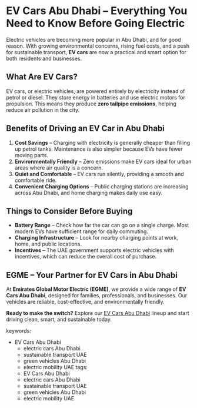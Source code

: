 # EV Cars Abu Dhabi – Everything You Need to Know Before Going Electric

Electric vehicles are becoming more popular in Abu Dhabi, and for good reason. With growing environmental concerns, rising fuel costs, and a push for sustainable transport, **EV cars** are now a practical and smart option for both residents and businesses.

## What Are EV Cars?

EV cars, or electric vehicles, are powered entirely by electricity instead of petrol or diesel. They store energy in batteries and use electric motors for propulsion. This means they produce **zero tailpipe emissions**, helping reduce air pollution in the city.

## Benefits of Driving an EV Car in Abu Dhabi

1. **Cost Savings** – Charging with electricity is generally cheaper than filling up petrol tanks. Maintenance is also simpler because EVs have fewer moving parts.  
2. **Environmentally Friendly** – Zero emissions make EV cars ideal for urban areas where air quality is a concern.  
3. **Quiet and Comfortable** – EV cars run silently, providing a smooth and comfortable ride.  
4. **Convenient Charging Options** – Public charging stations are increasing across Abu Dhabi, and home charging makes daily use easy.  

## Things to Consider Before Buying

- **Battery Range** – Check how far the car can go on a single charge. Most modern EVs have sufficient range for daily commuting.  
- **Charging Infrastructure** – Look for nearby charging points at work, home, and public locations.  
- **Incentives** – The UAE government supports electric vehicles with incentives, which can reduce the overall cost of purchase.  

## EGME – Your Partner for EV Cars in Abu Dhabi

At **Emirates Global Motor Electric (EGME)**, we provide a wide range of **EV Cars Abu Dhabi**, designed for families, professionals, and businesses. Our vehicles are reliable, cost-effective, and environmentally friendly.  

**Ready to make the switch?** Explore our [EV Cars Abu Dhabi](https://egme.ae/) lineup and start driving clean, smart, and sustainable today.



keywords:
- EV Cars Abu Dhabi
  - electric cars Abu Dhabi
  - sustainable transport UAE
  - green vehicles Abu Dhabi
  - electric mobility UAE
tags:
  - EV Cars Abu Dhabi
  - electric cars Abu Dhabi
  - sustainable transport UAE
  - green vehicles Abu Dhabi
  - electric mobility UAE
